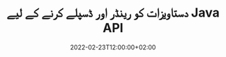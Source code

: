 ---
############################# Static ############################
layout: "product"
date: 2022-02-23T12:00:00+02:00
draft: false

lang: ur
product: "Viewer"
product_tag: "viewer"
platform: "Java"
platform_tag: "java"

############################# Head ############################
head_title: "PDF Word Excel HTML امیجز اور ای میلز کے لیے Java Document Viewer API"
head_description: "جاوا دستاویز دیکھنے والا اور فائلیں رینڈرنگ API۔ جاوا ایپلی کیشنز میں پی ڈی ایف ویور، ورڈ ویور، ایکسل ویور، امیج ویور، ایچ ٹی ایم ایل ویور، ای میل ویور شامل کریں۔"

############################# Header ############################
title: "دستاویزات کو رینڈر اور ڈسپلے کرنے کے لیے Java API"
description: "جاوا ایپلیکیشنز تیار کرنے کے لیے دستاویز ناظر لائبریری جو کہ 170+ فائل فارمیٹس کو سپورٹ کرنے والے ملٹی فارمیٹ دستاویزات کو مقامی طور پر پیش کرتی ہے، دیکھتی ہے اور جوڑتی ہے۔"
button:
    enable: true
    icon: "fas fa-arrow-down"
    label: "Download Free Trial"
    link: "https://downloads.groupdocs.com/viewer/java"

############################# SubMenu ############################
submenu:
    enable: true
    
    left:
        img_alt: "GroupDocs.Viewer for Java"
        image: "https://www.groupdocs.cloud/templates/groupdocs/images/product-logos/groupdocs-viewer-java.png"
        product: "GroupDocs.Viewer"
        platform: "Java"

    middle:
        button:
            # button loop
            - link: "#overview"
              text: "جائزہ"

            # button loop
            - link: "#features"
              text: "خصوصیات"

            # button loop
            - link: "#support"
              text: "حمایت"

            # button loop
            - link: "https://products.groupdocs.app/viewer/total"
              text: "لائیو ڈیمو"

            # button loop
            - link: "https://purchase.groupdocs.com/pricing/viewer/java"
              text: "قیمتوں کا تعین"

    right:
        link_download: "https://releases.groupdocs.com/viewer/java/"
        link_learn: "https://docs.groupdocs.com/viewer/java/"
        link_buy: "https://purchase.groupdocs.com"

############################# Overview ############################
overview:
    enable: true
    content: |
      جاوا کے لیے GroupDocs.Viewer آپ کے جاوا ایپلی کیشنز میں تصاویر اور دستاویز کے فارمیٹس کو اضافی سافٹ ویئر انسٹال کرنے کی ضرورت کے بغیر ڈسپلے کرنے کے لیے دستاویز دیکھنے والے APIs کے ایک طاقتور سیٹ کو یکجا کرتا ہے۔ یہ دستاویزات کو مقامی طور پر راسٹرائز کرتا ہے اور انہیں ایس وی جی + ایچ ٹی ایم ایل + سی ایس ایس میں تبدیل کرتا ہے تاکہ سچے متن، اعلیٰ مخلصانہ پیداوار کی فراہمی کے دوران دستاویز دیکھنے کے معیار کو بہتر بنایا جا سکے۔ دستاویز رینڈرنگ API کا استعمال کرتے ہوئے - جلدی سے پی ڈی ایف، ایچ ٹی ایم ایل، ایکس ایم ایل، مائیکروسافٹ آفس ورڈ، ایکسل ورک شیٹس، پاورپوائنٹ پریزنٹیشنز، آؤٹ لک ای میلز، ویزیو ڈایاگرام، پروجیکٹ، میٹا فائلز، امیجز اور دیگر فائل فارمیٹس کو آسانی اور کم پروگرامنگ کے خطرات کے ساتھ دیکھیں۔ یہ پاس ورڈ سے محفوظ فائلوں کو بھی دکھا سکتا ہے اور رینڈرنگ کے بعد HTML، تصویر یا پی ڈی ایف فارم کے بطور دستاویز کی نمائندگی حاصل کرنے کی اجازت دیتا ہے۔ ہماری فائل ویور لائبریری کافی حد تک حسب ضرورت ہے، کیونکہ یہ آپ کو پوری دستاویز کو ظاہر کرنے، یا عمل کو تیز کرنے کے لیے اسے جزوی طور پر پیش کرنے کی اجازت دیتی ہے۔ جاوا API کے لیے GroupDocs.Viewer کے ذریعے، آپ اسپریڈشیٹ میں صفحات، مخصوص سیل رینج کو دیکھ سکتے ہیں یا یہاں تک کہ ایک انفرادی دستاویز کی پرت کو فارمیٹس میں پیش کر سکتے ہیں، جیسے کہ PDF اور CAD۔  

      جاوا API کے لیے GroupDocs.Viewer آپ کو معاون فائل فارمیٹس کے لیے تشریحات یا تبصروں کے بغیر دستاویزات پیش کرنے کی اجازت دیتا ہے۔ یہ آپ کو اپنی مرضی کے مطابق فونٹ ڈائریکٹریز کو شامل کرنے اور دستاویز کی بنیادی معلومات جیسے فائل ٹائپ، ایکسٹینشن، نام، پیج کاؤنٹ، وغیرہ نکالنے کے قابل بناتا ہے۔  

      جاوا کے لیے GroupDocs.Viewer تمام جاوا ورژنز کے ساتھ مطابقت رکھتا ہے اور مقبول آپریٹنگ سسٹمز (ونڈوز، لینکس، میک او ایس) کو سپورٹ کرتا ہے جو جاوا رن ٹائم چلانے کے قابل ہیں۔
    tabs:
      enable: true
      
      ## TAB ONE ##
      tab_one:
        description: |
          ذیل میں جاوا کے لیے GroupDocs.Viewer کا ایک جائزہ ہے۔
      
        right:
          enable: true
          icon: "fab fa-html5"
          title: "جائزہ"
          content: |
            * 170+ دستاویز کی اقسام دکھائیں۔ 
            * ایچ ٹی ایم ایل، امیج، پی ڈی ایف ورژن حاصل کریں۔ 
            * گھمائیں اور دوبارہ ترتیب دیں۔ 
            * واٹر مارک لگائیں۔ 
            * فاسٹ پروسیس کے لیے کیشے 
            * حسب ضرورت فونٹس شامل کریں۔ 
            * انکوڈنگ کے معیارات کا اطلاق کریں۔ 
            * حسب ضرورت ان پٹ ڈیٹا ہینڈلر 
            * ٹریک تبدیلیوں کے ساتھ پیش کریں۔ 
            * ریسپانسیو ایچ ٹی ایم ایل کے بطور رینڈر کریں۔ 
            * پی ڈی ایف اور سی اے ڈی پرتیں پیش کریں۔ 
            * محفوظ فائلیں پیش کریں۔ 
      
      ## TAB TWO ##
      tab_two:
        description: |
          جاوا کے لیے GroupDocs.Viewer تمام مشہور دستاویز فائل فارمیٹس کو سپورٹ کرتا ہے بشمول: Microsoft Office، تصاویر، خاکے اور بہت سے دوسرے۔

        left:
          enable: true
          table:
            # table loop
            - title: "Microsoft Office"
              content: |
                * **Word:** DOC, DOCX, DOCM, DOT, DOTX, DOTM, RTF, TXT
                * **Excel:** XLS, XLSX, XLSM, XLSB, XLTM, XLT, XLTM, XLTX, XLAM, SXC, SpreadsheetML
                * **PowerPoint:** PPT, PPTX, PPS, PPSX, PPSM, POT, POTM, POTX, PPTM
                * **Visio:** VSD, VDX, VSS, VSSX, VSX, VST, VSTX, VTX, VSDX, VDW, VSTM, VSSM, VSDM
                * **Project:** MPP, MPT, MPX
                * **Outlook:** MSG, EML, EMLX, PST, OST
                * **OneNote:** ONE

            # table loop
            - title: "دیگر فارمیٹس"
              content: |
                * **صفحہ لے آؤٹ فائلیں۔:** PDF, TEX, XPS, OXPS
                * **OpenDocument:** ODT, OTT, ODS, ODP, OTP, OTS, ODG, OTG, FODP, FODG
                * **حد بندی سے الگ کردہ اقدار:** CSV, TSV
                * **ویب:** HTML, MHT, MHTML
                * **Metafile:** WMF, EMF, CGM, EMZ, WMZ
                * **PostScript:** PS, EPS
                * **آرکائیوز:** ZIP, TAR, BZ2, GZ, RAR, RAR5
                * **مختلف:** OBJ, EPUB, MOBI, DjVu, XML, VCF, VCARD, NUMBERS, NSF

        right:
          enable: true
          table:
            # table loop
            - title: "امیجز، گرافکس اور ڈایاگرام"
              content: |
                * **امیجز:** BMP, GIF, JPG, PNG, TIFF, WebP, DNG, DIB
                * **ونڈوز آئیکن:** ICO
                * **توسیع پذیر ویکٹر گرافکس:** SVG, CDR, CMX, IGS, SVGZ
                * **Jpeg2000:** JP2, J2C, J2K, JPC, JPF, JPX, JPM
                * **اڈوب فوٹوشاپ:** PSD, PSB
                * **پرنٹر کمانڈ کی زبان:** PCL
                * **سٹیریو لتھوگرافی (3D پرنٹنگ):** STL
                * **انڈسٹری فاؤنڈیشن کلاسز:** IFC
                * **طبی عکس زنی:** DICOM
                * **پلاٹر کے دستاویزات:** PLT, HPG
                * **آٹوڈیسک ڈیزائن ویب فارمیٹس:** DWF, DWG
                * **آٹوکیڈ ڈرائنگ:** DWT, IFC, STL, CF2
                * **ISFF پر مبنی DGN (V7):** DGN

            # table loop
            - title: "پروگرامنگ زبانوں کی شکلیں"
              content: |
                * **C/C++/C# فائلیں۔:** C, CC, C# , CPP, CXX, CS, H, HH, M, MM
                * **جاوا/جاوا اسکرپٹ فائلیں۔:** JAVA, JS, JSON, PROPERTIES
                * **مختلف:** VB, PHP, SQL, PL, PY, PV, RB, RST, SASS, SCALA, SCM, SCRIPT, AS, AS3, ASM, BAT, CMAKE, CSS, DIFF, ERB, GROOVY, HAML, LESS, LOG, M, MAKE, MD, ML, MM, SH, SML, VIM, YAML

      ## TAB THREE ##
      tab_three:
        description: |
          جاوا کے لیے GroupDocs.Viewer درج ذیل آپریٹنگ سسٹمز، فریم ورکس اور پیکیج مینیجرز کو سپورٹ کرتا ہے:
        
        left:
          enable: true
          table:
            # table loop
            - icon: "fab fa-windows"
              title: "آپریٹنگ سسٹمز"
              content: |
                * Microsoft Windows Server 2003 اور بعد میں 
                * Microsoft Windows XP اور بعد میں 
                * مائیکروسافٹ ونڈوز 10 اور 11 
                * لینکس (اوبنٹو، اوپن سوس، سینٹوس اور دیگر) 
                * Mac OS X 

            # table loop
            - icon: "fas fa-code"
              title: "تعاون یافتہ فریم ورک"
              content: |
                * J2SE 8.0 (1.8) یا اس سے اوپر (مثال کے طور پر Java 17) 

        right:
          enable: true
          table:
            # table loop
            - icon: "fas fa-cogs"
              title: "ترقیاتی ماحول"
              content: |
                * NetBeans
                * IntelliJ IDEA
                * Eclipse

            # table loop
            - icon: "fas fa-tools"
              title: "آٹومیشن ٹول بنائیں"
              content: |
                * Maven
                * Gradle

############################# Features ############################
features:
    enable: true
    title: "جاوا خصوصیات کے لیے GroupDocs.Viewer"

    feature:
      # feature loop
      - icon: "fas fa-copy"
        content: "ایچ ٹی ایم ایل، پی ڈی ایف، امیجز، ورڈ، ایکسل اور دیگر دستاویزی فارمیٹس کے لیے ناظر"

      # feature loop
      - icon: "fas fa-eye"
        content: "AutoCAD ڈرائنگ (DWG) فائلوں کو SVG فارمیٹ میں رینڈر کریں۔"

      # feature loop
      - icon: "fas fa-bolt"
        content: "تبدیل شدہ فائل کے پس منظر کا رنگ ایڈجسٹ کریں۔"
      
      # feature loop
      - icon: "fas fa-file-powerpoint"
        content: "راسٹرائز کریں اور دستاویزات کو SVG، HTML اور CSS میں تبدیل کریں۔"

      # feature loop
      - icon: "fas fa-code"
        content: "رینڈرنگ کے ذریعے دستاویزات کی ایچ ٹی ایم ایل، امیج یا پی ڈی ایف کی نمائندگی حاصل کریں۔"

      # feature loop
      - icon: "fas fa-cloud"
        content: "لوڈنگ کے وقت کو تیز تر بنانے کے لیے دستاویزات کے کیشڈ ورژن"

      # feature loop
      - icon: "fas fa-remove-format"
        content: "اپنی مرضی کے مطابق فونٹ ڈائریکٹریز کو ترتیب دیں۔"

      # feature loop
      - icon: "fas fa-comment-slash"
        content: "ورڈ، ایکسل اور ای میل دستاویزات پر انکوڈنگ کے معیارات کا اطلاق کریں۔"

      # feature loop
      - icon: "fas fa-location-arrow"
        content: "ایف ٹی پی یا کلاؤڈ اسٹوریج پر دستاویزات کو دور سے پیش کریں۔"

      # feature loop
      - icon: "fas fa-border-all"
        content: "رینڈرنگ کے دوران تشریحات اور تبصرے ہٹائیں یا رکھیں"

      # feature loop
      - icon: "fas fa-wrench"
        content: "دستاویز کے صفحات کو علیحدہ HTML صفحات کے طور پر پیش کریں۔"

      # feature loop
      - icon: "fas fa-columns"
        content: "پوشیدہ سلائیڈز اور صفحات پیش کریں اور پیش کردہ دستاویز پر صفحہ کو دوبارہ ترتیب دیں۔"

      # feature loop
      - icon: "fas fa-file-word"
        content: "صفحات کی رینج، مخصوص صفحات یا تمام صفحات کو HTML میں پیش کریں۔"

      # feature loop
      - icon: "fas fa-envelope"
        content: "دستاویز کے تبصرے پیش کریں یا چھپائیں۔"

      # feature loop
      - icon: "fas fa-print"
        content: "رینڈرنگ کے ذریعے کچھ دستاویزی فارمیٹس کے لیے ریسپانسیو ایچ ٹی ایم ایل بنائیں"

      # feature loop
      - icon: "fas fa-file-archive"
        content: "فانٹ کو چھوڑ کر پیش کردہ ایچ ٹی ایم ایل کا نتیجہ خیز فائل سائز کم کریں۔"

      # feature loop
      - icon: "fas fa-lock"
        content: "آؤٹ پٹ ایچ ٹی ایم ایل اور سی ایس ایس کو کم کرنے کے لیے کمنٹس، اضافی وائٹ اسپیسز وغیرہ کو ہٹا دیں۔"

      # feature loop
      - icon: "fas fa-file-code"
        content: "موجود متن کو پڑھنے کے لیے ماخذ دستاویز کے نقاط کا استعمال کریں۔"
      
      # feature loop
      - icon: "fas fa-fill-drip"
        content: "رینڈر شدہ آؤٹ پٹ کی ایکسل شیٹس میں سیل بارڈر دکھائیں/چھپائیں۔"

      # feature loop
      - icon: "fas fa-file-excel"
        content: "ایکسل شیٹ میں ہر صفحے کی قطاروں کی مخصوص تعداد پیش کریں۔"

      # feature loop
      - icon: "fas fa-heading"
        content: "رینڈر ماڈل اور تمام غیر خالی لے آؤٹ یا CAD فائل کا ایک خاص لے آؤٹ"

      # feature loop
      - icon: "fas fa-project-diagram"
        content: "آؤٹ لک ڈیٹا فائلز (OST/PST) میں اشیاء کو پی ڈی ایف کے طور پر پیش کریں۔"

      # feature loop
      - icon: "fas fa-cube"
        content: "تصویر، ایچ ٹی ایم ایل یا پی ڈی ایف کے بطور CAD دستاویزات کے نقاط کے ذریعے ٹائل رینڈرنگ یا رینڈر"

      # feature loop
      - icon: "fab fa-uncharted"
        content: "پی ڈی ایف کو رینڈر کرتے وقت پرنٹنگ کی پابندیاں سیٹ کریں۔"

    more_feature:
      # more_feature_loop
      - title: "دستاویزات دیکھنے کے لیے موثر اور قابل اعتماد API"
        content: |
          جاوا API کے لیے GroupDocs.Viewer کو 150 سے زیادہ مختلف فائل فارمیٹس کی دستاویزات دیکھنے، پیش کرنے اور ڈسپلے کرنے کے لیے استعمال کیا جا سکتا ہے۔ مواد کے ساتھ ساتھ دستاویز کی ساخت کو برقرار رکھتے ہوئے یہ قابل اعتماد اور مؤثر طریقے سے کیا جاتا ہے۔ درج ذیل مثال آسانی کی سطح کو ظاہر کرتی ہے جس کے ساتھ جاوا API کے لیے GroupDocs.Viewer جاوا کا استعمال کرتے ہوئے ایک DOCX فائل کو تصویری فائل کے طور پر پیش کرتا ہے۔

          ```java
          // Initialize Viewer
          Viewer viewer = new Viewer("invoice.docx");
          // Create view options
          PdfViewOptions viewOptions = new PdfViewOptions();
          // Convert file to PDF and check the output in the current directory
          viewer.view(viewOptions);
          ```
      # more_feature_loop
      - title: "دستاویزات پیش کرتے وقت تبدیلیاں انجام دیں۔"
        content: "جاوا API کے لیے GroupDocs.Viewer آپ کو پیش کردہ دستاویز پر زیادہ حسب ضرورت منظر اور ڈسپلے کے لیے لاگو کیے جانے کے لیے مختلف تبدیلی کے اختیارات پیش کرتا ہے۔ آپ زاویہ فراہم کرکے صفحات کو گھما سکتے ہیں۔ آپ پیش کردہ صفحات کی ترتیب دے سکتے ہیں۔ پیش کردہ صفحات یا تصاویر پر بطور واٹر مارک مخصوص متن کا اطلاق کریں۔ جاوا API کے لیے GroupDocs.Viewer کے ذریعے، آپ کے پاس دستاویز میں حسب ضرورت فونٹس شامل کرنے کی صلاحیت بھی ہے۔"

      # more_feature_loop
      - title: "ای میل منسلکات کے ساتھ کام کرنا"
        content: "جاوا API کے لیے GroupDocs.Viewer آپ کو ای میل کے مخصوص یا تمام منسلکات حاصل کرنے دیتا ہے۔ ایک بار جب آپ کو مطلوبہ ای میل اٹیچمنٹ مل جائے تو آپ ان منسلک فائلوں کو امیجز یا HTML میں رینڈر کر سکتے ہیں۔"

############################# Support ############################
support:
    enable: true

############################# Solutions ##########################
solutions:
    enable: true
    title: "GroupDocs.Viewer دیگر مقبول ترقیاتی ماحول کے لیے دستاویز دیکھنے والے APIs پیش کرتا ہے۔"

    solution:
        # solution loop
        - img_alt: "GroupDocs.Viewer for .NET"
          image: "https://www.groupdocs.cloud/templates/groupdocs/images/product-logos/groupdocs-viewer-net.png"
          product: "GroupDocs.Viewer"
          platform: ".NET"
          link: "/viewer/net/"

############################# Back to top ##########################
back_to_top:
  enable: true
---